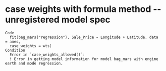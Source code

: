 # case weights with formula method -- unregistered model spec

    Code
      fit(bag_mars("regression"), Sale_Price ~ Longitude + Latitude, data = ames,
      case_weights = wts)
    Condition
      Error in `case_weights_allowed()`:
      ! Error in getting model information for model bag_mars with engine earth and mode regression.

